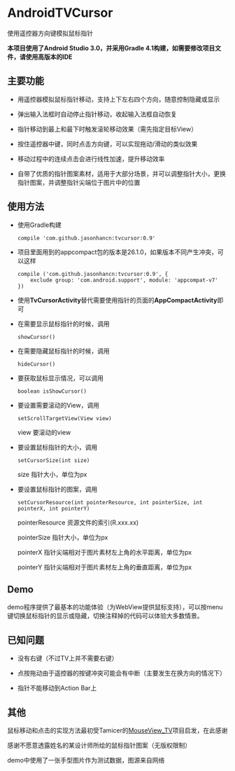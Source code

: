 # AndroidTVCursor
使用遥控器方向键模拟鼠标指针

**本项目使用了Android Studio 3.0，并采用Gradle 4.1构建，如需要修改项目文件，请使用高版本的IDE**

## 主要功能

- 用遥控器模拟鼠标指针移动，支持上下左右四个方向，随意控制隐藏或显示

- 弹出输入法框时自动停止指针移动，收起输入法框自动恢复

- 指针移动到最上和最下时触发滚轮移动效果（需先指定目标View）

- 按住遥控器中键，同时点击方向键，可以实现拖动/滑动的类似效果

- 移动过程中的连续点击会进行线性加速，提升移动效率

- 自带了优质的指针图案素材，适用于大部分场景，并可以调整指针大小，更换指针图案，并调整指针尖端位于图片中的位置

## 使用方法
- 使用Gradle构建

  ```
  compile 'com.github.jasonhancn:tvcursor:0.9'
  ```
  
- 项目里面用到的appcompact包的版本是26.1.0，如果版本不同产生冲突，可以这样

  ```
  compile ('com.github.jasonhancn:tvcursor:0.9', {
      exclude group: 'com.android.support', module: 'appcompat-v7'
  })
  ```

- 使用**TvCursorActivity**替代需要使用指针的页面的**AppCompactActivity**即可

- 在需要显示鼠标指针的时候，调用

  ```
  showCursor()
  ```

- 在需要隐藏鼠标指针的时候，调用

  ```
  hideCursor()
  ```
  
- 要获取鼠标显示情况，可以调用 

  ```
  boolean isShowCursor()
  ```
  
- 要设置需要滚动的View，调用

  ```
  setScrollTargetView(View view)
  ```
  
  view 要滚动的view
  
- 要设置鼠标指针的大小，调用 

  ```
  setCursorSize(int size)
  ```
  
  size 指针大小，单位为px
  
- 要设置鼠标指针的图案，调用

  ```
  setCursorResource(int pointerResource, int pointerSize, int pointerX, int pointerY)
  ```
  pointerResource 资源文件的索引(R.xxx.xx)
  
  pointerSize 指针大小，单位为px
  
  pointerX 指针尖端相对于图片素材左上角的水平距离，单位为px
  
  pointerY 指针尖端相对于图片素材左上角的垂直距离，单位为px
  
## Demo

demo程序提供了最基本的功能体验（为WebView提供鼠标支持），可以按menu键切换鼠标指针的显示或隐藏，切换注释掉的代码可以体验大多数情景。
  
## 已知问题

- 没有右键（不过TV上并不需要右键）

- 点按拖动由于遥控器的按键冲突可能会有中断（主要发生在换方向的情况下）

- 指针不能移动到Action Bar上

## 其他

鼠标移动和点击的实现方法最初受Tamicer的[MouseView_TV](https://github.com/Tamicer/MouseView_TV)项目启发，在此感谢

感谢不愿意透露姓名的某设计师所绘的鼠标指针图案（无版权限制）

demo中使用了一张手型图片作为测试数据，图源来自网络